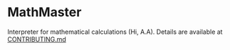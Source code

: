 # MathMaster
Interpreter for mathematical calculations (Hi, A.A). Details are available at [CONTRIBUTING.md](CONTRIBUTING.md)
